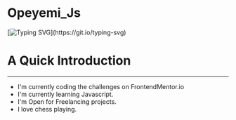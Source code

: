# Opeyemi_Js
[![Typing SVG](https://readme-typing-svg.demolab.com?font=Fira+Code&pause=1000&random=false&width=435&lines=Hi+there%2C+Welcome+to+my+GitHub+space.)](https://git.io/typing-svg)
# A Quick Introduction
---
- I'm currently coding the challenges on FrontendMentor.io
- I'm currently learning Javascript.
- I'm Open for Freelancing projects.
- I love chess playing.
